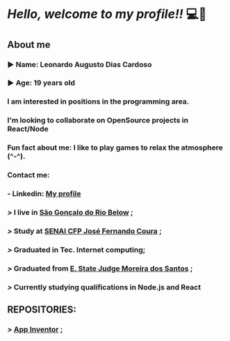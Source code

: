 
# ***Hello, welcome to my profile!!*** :computer::brain:

## About me
### :arrow_forward: **Name**: Leonardo Augusto Dias Cardoso

### :arrow_forward: **Age**: 19 years old

### I am interested in positions in the programming area.

### I'm looking to collaborate on OpenSource projects in React/Node

### Fun fact about me: I like to play games to relax the atmosphere (^-^).

### Contact me:

### - Linkedin: [**My profile**](https://www.linkedin.com/in/leonardo-augusto-01290531a/)

### ***>*** I live in [**São Gonçalo do Rio Below**](https://goo.gl/maps/ES6ucZyVt4QQm1Sh8) ;

### ***>*** Study at [**SENAI CFP José Fernando Coura**](https://goo.gl/maps/gFho9NV2kCMmVZ1i6) ;

### ***>*** Graduated in Tec. Internet computing;

### ***>*** Graduated from [**E. State Judge Moreira dos Santos**](https://goo.gl/maps/wReTpEk7BTFAXj4UA) ;

### ***>*** Currently studying qualifications in Node.js and React

## REPOSITORIES:


### ***>*** [**App Inventor**](https://github.com/Leonardo2745/App-Inventor) ;


